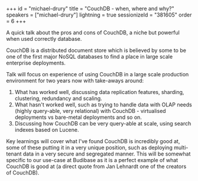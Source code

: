 +++
id = "michael-drury"
title = "CouchDB - when, where and why?"
speakers = ["michael-drury"]
lightning = true
sessionizeId = "381605"
order = 6
+++

A quick talk about the pros and cons of CouchDB, a niche but powerful when used correctly database.

CouchDB is a distributed document store which is believed by some to be one of the first major NoSQL databases to find a place in large scale enterprise deployments.

Talk will focus on experience of using CouchDB in a large scale production environment for two years now with take-aways around:
1. What has worked well, discussing data replication features, sharding, clustering, redundancy and scaling.
2. What hasn't worked well, such as trying to handle data with OLAP needs (highly query-able, very relational) with CouchDB - virtualised deployments vs bare-metal deployments and so on.
3. Discussing how CouchDB can be very query-able at scale, using search indexes based on Lucene.

Key learnings will cover what I've found CouchDB is incredibly good at, some of these putting it in a very unique position, such as deploying multi-tenant data in a very secure and segregated manner. This will be somewhat specific to our use-case at Budibase as it is a perfect example of what CouchDB is good at (a direct quote from Jan Lehnardt one of the creators of CouchDB).